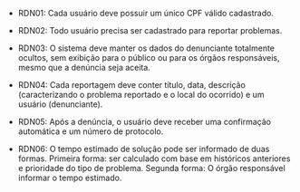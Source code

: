 - RDN01: Cada usuário deve possuir um único CPF válido cadastrado.

- RDN02: Todo usuário precisa ser cadastrado para reportar problemas. 

- RDN03: O sistema deve manter os dados do denunciante totalmente ocultos, sem exibição para o público ou para os órgãos responsáveis, mesmo que a denúncia seja aceita.

- RDN04: Cada reportagem deve conter título, data, descrição (caracterizando o problema reportado e o local do ocorrido) e um usuário (denunciante).

- RDN05: Após a denúncia, o usuário deve receber uma confirmação automática e um número de protocolo.

- RDN06: O tempo estimado de solução pode ser informado de duas formas. Primeira forma: ser calculado com base em históricos anteriores e prioridade do tipo de problema. Segunda forma: O órgão responsável informar o tempo estimado.